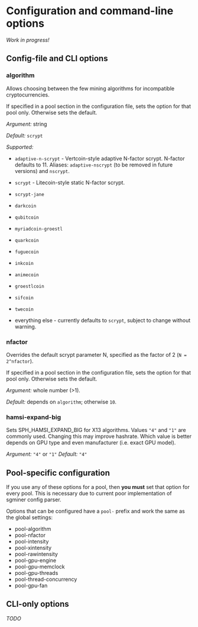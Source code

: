 # Configuration and command-line options

*Work in progress!*


## Config-file and CLI options

### algorithm

Allows choosing between the few mining algorithms for incompatible
cryptocurrencies.

If specified in a pool section in the configuration file, sets the
option for that pool only. Otherwise sets the default.

*Argument:* string

*Default:* `scrypt`

*Supported:*

* `adaptive-n-scrypt` - Vertcoin-style adaptive N-factor scrypt.
  N-factor defaults to 11. Aliases: `adaptive-nscrypt` (to be removed
  in future versions) and `nscrypt`.
* `scrypt` - Litecoin-style static N-factor scrypt.
* `scrypt-jane`
* `darkcoin`
* `qubitcoin`
* `myriadcoin-groestl`
* `quarkcoin`
* `fuguecoin`
* `inkcoin`
* `animecoin`
* `groestlcoin`
* `sifcoin`
* `twecoin`

* everything else - currently defaults to `scrypt`, subject to change
  without warning.

### nfactor

Overrides the default scrypt parameter N, specified as the factor of 2
(`N = 2^nfactor`).

If specified in a pool section in the configuration file, sets the
option for that pool only. Otherwise sets the default.

*Argument:* whole number (>1).

*Default:* depends on `algorithm`; otherwise `10`.

### hamsi-expand-big

Sets SPH_HAMSI_EXPAND_BIG for X13 algorithms. Values `"4"` and `"1"` are
commonly used. Changing this may improve hashrate. Which value is better
depends on GPU type and even manufacturer (i.e. exact GPU model).

*Argument:* `"4"` or `"1"`
*Default:* `"4"`

## Pool-specific configuration

If you use any of these options for a pool, then **you must** set that option
for every pool. This is necessary due to current poor implementation of
sgminer config parser.

Options that can be configured have a `pool-` prefix and work the same as the
global settings:

* pool-algorithm
* pool-nfactor
* pool-intensity
* pool-xintensity
* pool-rawintensity
* pool-gpu-engine
* pool-gpu-memclock
* pool-gpu-threads
* pool-thread-concurrency
* pool-gpu-fan

## CLI-only options

*TODO*
